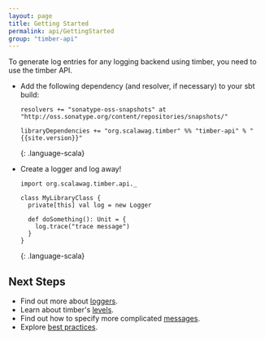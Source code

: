 ```yaml
---
layout: page
title: Getting Started
permalink: api/GettingStarted
group: "timber-api"
---
```


To generate log entries for any logging backend using timber, you need to use the timber API.

* Add the following dependency (and resolver, if necessary) to your sbt build:

  ~~~~
  resolvers += "sonatype-oss-snapshots" at "http://oss.sonatype.org/content/repositories/snapshots/"

  libraryDependencies += "org.scalawag.timber" %% "timber-api" % "{{site.version}}"
  ~~~~
  {: .language-scala}

* Create a logger and log away!

  ~~~~
  import org.scalawag.timber.api._

  class MyLibraryClass {
    private[this] val log = new Logger

    def doSomething(): Unit = {
      log.trace("trace message")
    }
  }
  ~~~~
  {: .language-scala}

## Next Steps

* Find out more about [loggers](Loggers).
* Learn about timber's [levels](Levels).
* Find out how to specify more complicated [messages](Messages).
* Explore [best practices](BestPractices).

